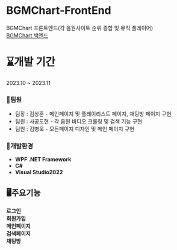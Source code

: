 # BGMChart-FrontEnd
BGMChart 프론트엔드(각 음원사이트 순위 종합 및 뮤직 플레이어)  
[BGMChart 백엔드](https://github.com/Kungchi/BGMChart-BackEnd)

# ⌛개발 기간
2023.10 ~ 2023.11

### 👯팀원
* 팀장 : 김상훈 - 메인페이지 및 플레이리스트 페이지, 채팅방 페이지 구현
* 팀원 : 사공도현 - 각 음원 비디오 크롤링 및 검색 기능 구현
* 팀원 : 김병욱 - 모든페이지 디자인 및 메인 페이지 구현

### 💾개발환경
* **WPF .NET Framework**  
* **C#**  
* **Visual Studio2022**
  
## 🖥주요기능
**로그인**  
**회원가입**  
**메인페이지**  
**검색페이지**  
**채팅방**    
